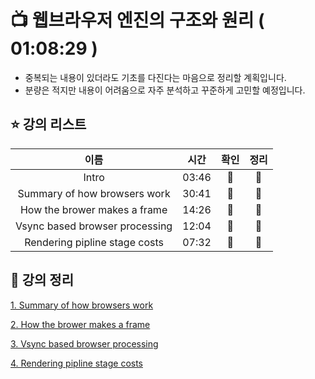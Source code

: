 # :tv:  웹브라우저 엔진의 구조와 원리 ( 01:08:29 )

- 중복되는 내용이 있더라도 기초를 다진다는 마음으로 정리할 계획입니다.
- 분량은 적지만 내용이 어려움으로 자주 분석하고 꾸준하게 고민할 예정입니다.



## ⭐ 강의 리스트

|              이름              | 시간  |     확인      |     정리      |
| :----------------------------: | :---: | :-----------: | :-----------: |
|             Intro              | 03:46 | :green_heart: | :green_heart: |
|  Summary of how browsers work  | 30:41 | :green_heart: | :green_heart: |
|  How the brower makes a frame  | 14:26 | :green_heart: | :green_heart: |
| Vsync based browser processing | 12:04 | :green_heart: | :green_heart: |
| Rendering pipline stage costs  | 07:32 | :green_heart: | :green_heart: |



## :memo: 강의 정리

[1. Summary of how browsers work](./list/1_Summary_of_how_browsers_work.md)

[2. How the brower makes a frame](./list/2_How_the_browser_makes_a_frame.md)

[3. Vsync based browser processing](./list/3_Vsync_based_browser_processing.md)

[4. Rendering pipline stage costs](./list/4_Rendering_pipeline_stage_costs.md)

